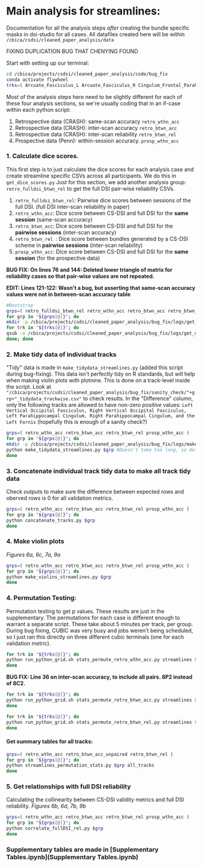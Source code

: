 # Main analysis for streamlines:
Documentation for all the analysis steps *after* creating the bundle specific masks in dsi-studio for all cases. All datafiles created here will be within `/cbica/csdsi/cleaned_paper_analysis/data`

FIXING DUPLICATION BUG THAT CHENYING FOUND

Start with setting up our terminal:
```bash
cd /cbica/projects/csdsi/cleaned_paper_analysis/code/bug_fix
conda activate flywheel
trks=( Arcuate_Fasciculus_L Arcuate_Fasciculus_R Cingulum_Frontal_Parahippocampal_L Cingulum_Frontal_Parahippocampal_R Cingulum_Frontal_Parietal_L Cingulum_Frontal_Parietal_R Cingulum_Parahippocampal_L Cingulum_Parahippocampal_Parietal_L Cingulum_Parahippocampal_Parietal_R Cingulum_Parahippocampal_R Cingulum_Parolfactory_L Cingulum_Parolfactory_R Corpus_Callosum_Body Corpus_Callosum_Forceps_Major Corpus_Callosum_Forceps_Minor Corpus_Callosum_Tapetum Corticospinal_Tract_L Corticospinal_Tract_R Corticostriatal_Tract_Anterior_L Corticostriatal_Tract_Anterior_R Corticostriatal_Tract_Posterior_L Corticostriatal_Tract_Posterior_R Corticostriatal_Tract_Superior_L Corticostriatal_Tract_Superior_R Fornix_L Fornix_R Frontal_Aslant_Tract_L Frontal_Aslant_Tract_R Inferior_Fronto_Occipital_Fasciculus_L Inferior_Fronto_Occipital_Fasciculus_R Inferior_Longitudinal_Fasciculus_L Inferior_Longitudinal_Fasciculus_R Middle_Longitudinal_Fasciculus_L Middle_Longitudinal_Fasciculus_R Optic_Radiation_L Optic_Radiation_R Parietal_Aslant_Tract_L Parietal_Aslant_Tract_R Reticular_Tract_L Reticular_Tract_R Superior_Longitudinal_Fasciculus1_L Superior_Longitudinal_Fasciculus1_R Superior_Longitudinal_Fasciculus2_L Superior_Longitudinal_Fasciculus2_R Superior_Longitudinal_Fasciculus3_L Superior_Longitudinal_Fasciculus3_R Thalamic_Radiation_Anterior_L Thalamic_Radiation_Anterior_R Thalamic_Radiation_Posterior_L Thalamic_Radiation_Posterior_R Thalamic_Radiation_Superior_L Thalamic_Radiation_Superior_R Uncinate_Fasciculus_L Uncinate_Fasciculus_R Vertical_Occipital_Fasciculus_L Vertical_Occipital_Fasciculus_R ) #all tracks
```

Most of the analysis steps here need to be slightly different for each of these four analysis sections, so we're usually coding that in an if-case within each python script:
1. Retrospective data (CRASH): same-scan accuracy `retro_wthn_acc`
1. Retrospective data (CRASH): inter-scan accuracy `retro_btwn_acc`
1. Retrospective data (CRASH): inter-scan reliability `retro_btwn_rel`
1. Prospective data (Penn): within-session accuracy. `prosp_wthn_acc`

### 1. Calculate dice scores.
This first step is to just calculate the dice scores for each analysis case and create streamline specific CSVs across all participants. 
We do this in `get_dice_scores.py`
Just for this section, we add another analysis group: `retro_fulldsi_btwn_rel` to get the full DSI pair-wise reliability CSVs. 
1. `retro_fulldsi_btwn_rel`: Pairwise dice scores between sessions of the full DSI. (full DSI inter-scan reliability in paper)
1. `retro_wthn_acc`: Dice score between CS-DSI and full DSI for the **same session** (same-scan accuracy)
1. `retro_btwn_acc`: Dice score between CS-DSI and full DSI for the **pairwise sessions** (inter-scan accuracy)
1. `retro_btwn_rel `: Dice score between bundles generated by a CS-DSI scheme in **pairwise sessions** (inter-scan reliability)
1. `prosp_wthn_acc`: Dice score between CS-DSI and full DSI for the **same session** (for the prospective data)


**BUG FIX: On lines 76 and 144: Deleted lower triangle of matrix for reliability cases so that pair-wise values are not repeated.**

**EDIT: Lines 121-122: Wasn't a bug, but asserting that same-scan accuracy values were not in between-scan accuracy table**

```bash
#Bootstrap
grps=( retro_fulldsi_btwn_rel retro_wthn_acc retro_btwn_acc retro_btwn_rel prosp_wthn_acc )
for grp in "${grps[@]}"; do
mkdir -p /cbica/projects/csdsi/cleaned_paper_analysis/bug_fix/logs/get_dice_scores/${grp}
for trk in "${trks[@]}"; do
qsub -o /cbica/projects/csdsi/cleaned_paper_analysis/bug_fix/logs/get_dice_scores/${grp}/${trk}.txt -N ${grp}_${trk} -pe threaded 1-2 /cbica/projects/csdsi/cleaned_paper_analysis/code/bug_fix/run_python_grid.sh get_dice_scores.py $grp $trk
done; done
```

### 2. Make tidy data of individual tracks
"Tidy" data is made in `make_tidydata_streamlines.py` (added this script during bug-fixing). This data isn't perfectly tidy on R standards, but will help when making violin plots with plotnine. This is done on a track-level inside the script. Look at `"/cbica/projects/csdsi/cleaned_paper_analysis/bug_fix/sanity_check/"+grp+"_tidydata_trackwise.csv"` to check results. In the "Difference" column, only the following tracks are allowed to have non-zero *positive* values: `Left Vertical Occipital Fasciculus, Right Vertical Occipital Fasciculus, Left Parahippocampal Cingulum, Right Parahippocampal Cingulum, and the Left Fornix` (hopefully this is enough of a sanity check?)

```bash
grps=( retro_wthn_acc retro_btwn_acc retro_btwn_rel prosp_wthn_acc )
for grp in "${grps[@]}"; do
mkdir -p /cbica/projects/csdsi/cleaned_paper_analysis/bug_fix/logs/make_tidydata_streamlines/${grp}
python make_tidydata_streamlines.py $grp #Doesn't take too long, so doing this directly. 
done
```

### 3. Concatenate individual track tidy data to make all track tidy data
Check outputs to make sure the difference between expected rows and oberved rows is 0 for all validation metrics. 
```bash
grps=( retro_wthn_acc retro_btwn_acc retro_btwn_rel prosp_wthn_acc )
for grp in "${grps[@]}"; do
python concatenate_tracks.py $grp
done
```

### 4. Make violin plots
*Figures 6a, 6c, 7a, 9a*
```bash
grps=( retro_wthn_acc retro_btwn_acc retro_btwn_rel prosp_wthn_acc )
for grp in "${grps[@]}"; do
python make_violins_streamlines.py $grp
done
```

### 4. Permutation Testing:
Permutation testing to get p values. These results are just in the supplementary. The permutations for each case is different enough to warrant a separate script. These take about 5 minutes per track, per group. During bug fixing, CUBIC was very busy and jobs weren't being scheduled, so I just ran this directly on three different cubic terminals (one for each validation metric).
```bash
for trk in "${trks[@]}"; do
python run_python_grid.sh stats_permute_retro_wthn_acc.py streamlines $trk
done
```

**BUG FIX: Line 36 on inter-scan accuracy, to include all pairs. 8P2 instead of 8C2.**
```bash
for trk in "${trks[@]}"; do
python run_python_grid.sh stats_permute_retro_btwn_acc.py streamlines $trk
done
```

```bash
for trk in "${trks[@]}"; do
python run_python_grid.sh stats_permute_retro_btwn_rel.py streamlines $trk
done
```

#### Get summary tables for all tracks:
```bash
grps=( retro_wthn_acc retro_btwn_acc_unpaired retro_btwn_rel )
for grp in "${grps[@]}"; do
python streamlines_permutation_stats.py $grp all_tracks
done
```

### 5. Get relationships with full DSI reliability
Calculating the collinearity between CS-DSI validity metrics and full DSI reliability.
*Figures 6b, 6d, 7b, 9b*
```bash
grps=( retro_wthn_acc retro_btwn_acc retro_btwn_rel prosp_wthn_acc )
for grp in "${grps[@]}"; do
python correlate_fullDSI_rel.py $grp 
done
```

### Supplementary tables are made in [Supplementary Tables.ipynb](Supplementary Tables.ipynb)
